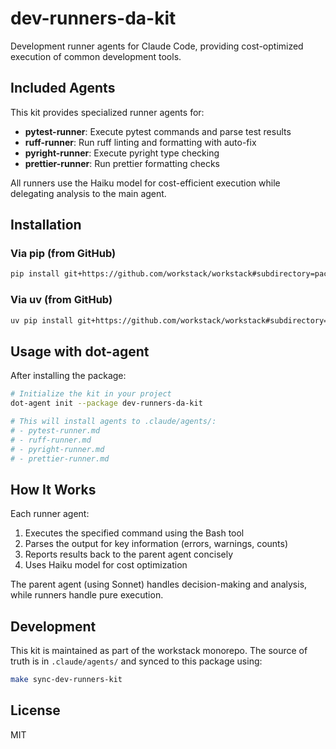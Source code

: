 # dev-runners-da-kit

Development runner agents for Claude Code, providing cost-optimized execution of common development tools.

## Included Agents

This kit provides specialized runner agents for:

- **pytest-runner**: Execute pytest commands and parse test results
- **ruff-runner**: Run ruff linting and formatting with auto-fix
- **pyright-runner**: Execute pyright type checking
- **prettier-runner**: Run prettier formatting checks

All runners use the Haiku model for cost-efficient execution while delegating analysis to the main agent.

## Installation

### Via pip (from GitHub)

```bash
pip install git+https://github.com/workstack/workstack#subdirectory=packages/dev-runners-da-kit
```

### Via uv (from GitHub)

```bash
uv pip install git+https://github.com/workstack/workstack#subdirectory=packages/dev-runners-da-kit
```

## Usage with dot-agent

After installing the package:

```bash
# Initialize the kit in your project
dot-agent init --package dev-runners-da-kit

# This will install agents to .claude/agents/:
# - pytest-runner.md
# - ruff-runner.md
# - pyright-runner.md
# - prettier-runner.md
```

## How It Works

Each runner agent:

1. Executes the specified command using the Bash tool
2. Parses the output for key information (errors, warnings, counts)
3. Reports results back to the parent agent concisely
4. Uses Haiku model for cost optimization

The parent agent (using Sonnet) handles decision-making and analysis, while runners handle pure execution.

## Development

This kit is maintained as part of the workstack monorepo. The source of truth is in `.claude/agents/` and synced to this package using:

```bash
make sync-dev-runners-kit
```

## License

MIT

